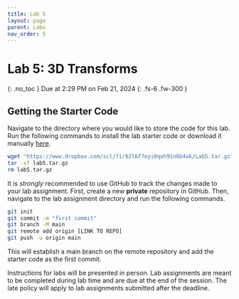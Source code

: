 ```yaml
---
title: Lab 5
layout: page
parent: Labs
nav_order: 5
---
```


# Lab 5: 3D Transforms

{: .no_toc }
Due at 2:29 PM on Feb 21, 2024
{: .fs-6 .fw-300 }

## Getting the Starter Code

Navigate to the directory where you would like to store the code for this lab. Run the following commands to install the lab starter code or download it manually [here](https://www.dropbox.com/scl/fi/62l6f7oyi0qoh91n6b4uk/Lab5.tar.gz?rlkey=8d93xacbah1busijv1zx29quo&st=i5n6chjn&dl=0).

```bash
wget "https://www.dropbox.com/scl/fi/62l6f7oyi0qoh91n6b4uk/Lab5.tar.gz?rlkey=8d93xacbah1busijv1zx29quo&st=i5n6chjn&dl=0" -O lab5.tar.gz
tar -xf lab5.tar.gz
rm lab5.tar.gz
```

It is _strongly_ recommended to use GitHub to track the changes made to your lab assignment. First, create a new **private** repository in GitHub. Then, navigate to the lab assignment directory and run the following commands.

```bash
git init
git commit -m "first commit"
git branch -M main
git remote add origin [LINK TO REPO]
git push -u origin main
```

This will establish a main branch on the remote repository and add the starter code as the first commit.

Instructions for labs will be presented in person. Lab assignments are meant to be completed during lab time and are due at the end of the session. The late policy will apply to lab assignments submitted after the deadline.
